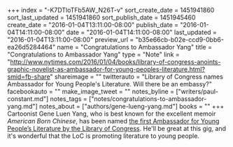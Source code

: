 +++
index = "-K7DTloTFb5AW_N26T-v"
sort_create_date = 1451941860
sort_last_updated = 1451941860
sort_publish_date = 1451945460
create_date = "2016-01-04T13:11:00-08:00"
publish_date = "2016-01-04T14:11:00-08:00"
date = "2016-01-04T14:11:00-08:00"
last_updated = "2016-01-04T13:11:00-08:00"
preview_url = "b35e66cb-b02e-ccd9-0bb6-ea26d5284464"
name = "Congratulations to Ambassador Yang"
title = "Congratulations to Ambassador Yang"
type = "Note"
link = "http://www.nytimes.com/2016/01/04/books/library-of-congress-anoints-graphic-novelist-as-ambassador-for-young-peoples-literature.html?smid=fb-share"
shareimage = ""
twitterauto = "Library of Congress names Ambassador for Young People's Literature. Will there be an embassy?"
facebookauto = ""
make_image_tweet = ""
notes_byline = ["writers/paul-constant.md"]
notes_tags = ["notes/congratulations-to-ambassador-yang.md"]
notes_about = ["authors/gene-lueng-yang.md"]
books = ""
+++
Cartoonist Gene Luen Yang, who is best known for the excellent memoir *American Born Chinese*, has been named [the first Ambassador for Young People’s Literature by the Library of Congress](http://www.nytimes.com/2016/01/04/books/library-of-congress-anoints-graphic-novelist-as-ambassador-for-young-peoples-literature.html?smid=fb-share). He'll be great at this gig, and it's wonderful that the LoC is promoting literature to young people.